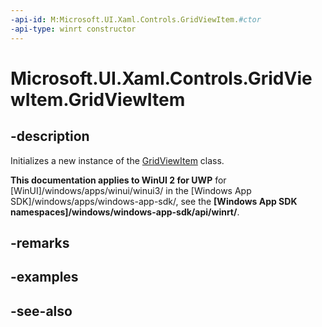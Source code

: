 ```yaml
---
-api-id: M:Microsoft.UI.Xaml.Controls.GridViewItem.#ctor
-api-type: winrt constructor
---
```


<!-- Method syntax
public GridViewItem()
-->

# Microsoft.UI.Xaml.Controls.GridViewItem.GridViewItem

## -description
Initializes a new instance of the [GridViewItem](gridviewitem.md) class.

**This documentation applies to WinUI 2 for UWP** for [WinUI]/windows/apps/winui/winui3/ in the [Windows App SDK]/windows/apps/windows-app-sdk/, see the **[Windows App SDK namespaces]/windows/windows-app-sdk/api/winrt/**.

## -remarks

## -examples

## -see-also
